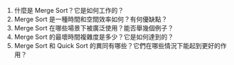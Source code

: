 

1. 什麼是 Merge Sort？它是如何工作的？
2. Merge Sort 是一種時間和空間效率如何？有何優缺點？
3. Merge Sort 在哪些場景下被廣泛使用？能否舉幾個例子？
4. Merge Sort 的最壞時間複雜度是多少？它是如何達到的？
5. Merge Sort 和 Quick Sort 的異同有哪些？它們在哪些情況下能起到更好的作用？
